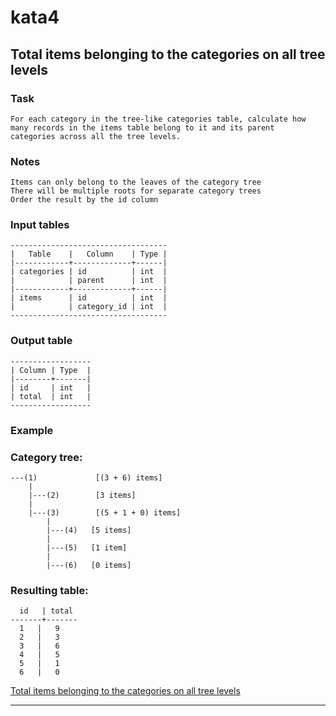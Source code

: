 # kata4

## Total items belonging to the categories on all tree levels

### Task

    For each category in the tree-like categories table, calculate how many records in the items table belong to it and its parent  categories across all the tree levels.  

### Notes

    Items can only belong to the leaves of the category tree  
    There will be multiple roots for separate category trees  
    Order the result by the id column  

### Input tables  

    -----------------------------------
    |   Table    |   Column    | Type |
    |------------+-------------+------|
    | categories | id          | int  |
    |            | parent      | int  |
    |------------+-------------+------|
    | items      | id          | int  |
    |            | category_id | int  |
    -----------------------------------

### Output table  

    ------------------
    | Column | Type  |
    |--------+-------|
    | id     | int   |
    | total  | int   |
    ------------------

### Example

### Category tree:

    ---(1)             [(3 + 6) items]
        |
        |---(2)        [3 items]
        |
        |---(3)        [(5 + 1 + 0) items]
            |
            |---(4)   [5 items]
            |
            |---(5)   [1 item]
            |
            |---(6)   [0 items]


### Resulting table:

      id   | total
    -------+-------
      1   |   9
      2   |   3
      3   |   6
      4   |   5
      5   |   1
      6   |   0


[Total items belonging to the categories on all tree levels](https://www.codewars.com/kata/5da48818dcf4d6002129a751)

----------------------------------------------------------------------------------------------------------------